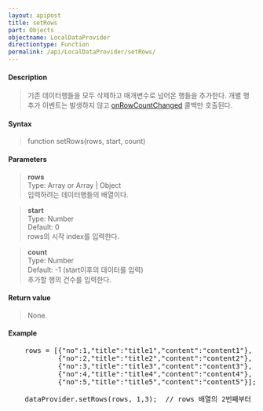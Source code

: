 ```yaml
---
layout: apipost
title: setRows
part: Objects
objectname: LocalDataProvider
directiontype: Function
permalink: /api/LocalDataProvider/setRows/
---
```



#### Description

> 기존 데이터행들을 모두 삭제하고 매개변수로 넘어온 행들을 추가한다. 개별 행 추가 이벤트는 발생하지 않고 [onRowCountChanged](/api/LocalDataProvider/onRowCountChanged/) 콜백만 호출된다.

#### Syntax

> function setRows(rows, start, count)

#### Parameters

> **rows**  
> Type: Array or Array \| Object  
> 입력하려는 데이터행들의 배열이다.  

> **start**  
> Type: Number  
> Default: 0  
> rows의 시작 index를 입력한다. 

> **count**  
> Type: Number  
> Default: -1 (start이후의 데이터를 입력)  
> 추가할 행의 건수를 입력한다.

#### Return value

> None.

#### Example

<pre class="prettyprint">
    rows = [{"no":1,"title":"title1","content":"content1"},
            {"no":2,"title":"title2","content":"content2"},
            {"no":3,"title":"title3","content":"content3"},
            {"no":4,"title":"title4","content":"content4"},
            {"no":5,"title":"title5","content":"content5"}];

    dataProvider.setRows(rows, 1,3);  // rows 배열의 2번째부터 4번째까지 3건을 입력한다.
</pre>

